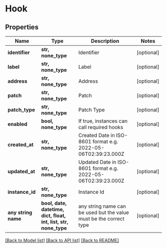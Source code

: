 # Hook



## Properties
Name | Type | Description | Notes
------------ | ------------- | ------------- | -------------
**identifier** | **str, none_type** | Identifier | [optional] 
**label** | **str, none_type** | Label | [optional] 
**address** | **str, none_type** | Address | [optional] 
**patch** | **str, none_type** | Patch | [optional] 
**patch_type** | **str, none_type** | Patch Type | [optional] 
**enabled** | **bool, none_type** | If true, instances can call required hooks | [optional] 
**created_at** | **str, none_type** | Created Date in ISO-8601 format e.g. 2022-05-06T02:39:23.000Z | [optional] 
**updated_at** | **str, none_type** | Updated Date in ISO-8601 format e.g. 2022-05-06T02:39:23.000Z | [optional] 
**instance_id** | **str, none_type** | Instance Id | [optional] 
**any string name** | **bool, date, datetime, dict, float, int, list, str, none_type** | any string name can be used but the value must be the correct type | [optional]

[[Back to Model list]](../README.md#documentation-for-models) [[Back to API list]](../README.md#documentation-for-api-endpoints) [[Back to README]](../README.md)



